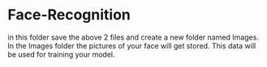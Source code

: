 # Face-Recognition

in this folder save the above 2 files and create a new folder named Images.
In the Images folder the pictures of your face will get stored. This data will be used for training your model.
